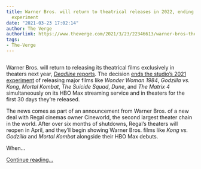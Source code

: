 ```yaml
---
title: Warner Bros. will return to theatrical releases in 2022, ending its HBO Max
  experiment
date: "2021-03-23 17:02:14"
author: The Verge
authorlink: https://www.theverge.com/2021/3/23/22346613/warner-bros-theatrical-releases-2022-hbo-max
tags:
- The-Verge
---
```

<figure>
      <img alt="" src="https://cdn.vox-cdn.com/thumbor/kBQZZzvARb40BvN9mhwPai5PNMo=/220x0:804x389/1310x873/cdn.vox-cdn.com/uploads/chorus_image/image/69012723/pattinson_batman.0.png" />
    </figure>

  <p id="weHquJ">Warner Bros. will return to releasing its theatrical films exclusively in theaters next year, <a href="https://deadline.com/2021/03/cineworld-regal-warner-bros-deal-theatrical-windows-us-cinemas-reopening-1234719255/"><em>Deadline</em> reports</a>. The decision <a href="https://www.theverge.com/2020/12/3/22150605/hbo-max-warner-bros-movies-2021-simultaneous-release-matrix-godzilla-suicide-squad-space-jam">ends the studio’s 2021 experiment</a> of releasing major films like <em>Wonder Woman 1984</em>, <em>Godzilla vs. Kong</em>, <em>Mortal Kombat</em>,<em> The Suicide Squad</em>,<em> Dune</em>,<em> </em>and<em> The Matrix 4</em> simultaneously on its HBO Max streaming service and in theaters for the first 30 days they’re released. </p>
<p id="4zTlA1">The news comes as part of an announcement from Warner Bros. of a new deal with Regal cinemas owner Cineworld, the second largest theater chain in the world. After over six months of shutdowns, Regal’s theaters will reopen in April, and they’ll begin showing Warner Bros. films like <em>Kong vs. Godzilla</em> and <em>Mortal Kombat</em> alongside their HBO Max debuts. </p>
<p id="30lFZl">When...</p>
  <p>
    <a href="https://www.theverge.com/2021/3/23/22346613/warner-bros-theatrical-releases-2022-hbo-max">Continue reading&hellip;</a>
  </p>